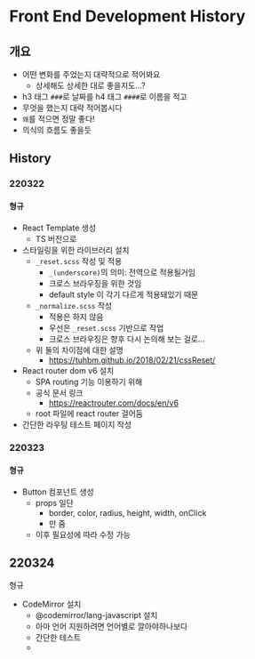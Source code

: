 # Front End Development History

## 개요

* 어떤 변화를 주었는지 대략적으로 적어봐요
  * 상세해도 상세한 대로 좋을지도...?
* h3 태그 `###`로 날짜를 h4 태그 `####`로 이름을 적고
* 무엇을 했는지 대략 적어봅시다
* `왜`를 적으면 정말 좋다!
* 의식의 흐름도 좋을듯



## History

### 220322

#### 형규

* React Template 생성
  * TS 버전으로
* 스타일링을 위한 라이브러리 설치
  * `_reset.scss` 작성 및 적용
    * `_(underscore)`의 의미: 전역으로 적용될거임
    * 크로스 브라우징을 위한 것임
    * default style 이 각기 다르게 적용돼있기 때문
  * `_normalize.scss` 작성
    * 적용은 하지 않음
    * 우선은 `_reset.scss` 기반으로 작업
    * 크로스 브라우징은 향후 다시 논의해 보는 걸로...
  * 위 둘의 차이점에 대한 설명
    * https://tuhbm.github.io/2018/02/21/cssReset/
* React router dom v6 설치
  * SPA routing 기능 이용하기 위해
  * 공식 문서 링크
    * https://reactrouter.com/docs/en/v6
  * root 파일에 react router 걸어둠
* 간단한 라우팅 테스트 페이지 작성



### 220323

#### 형규

* Button 컴포넌트 생성
  * props 일단
    * border, color, radius, height, width, onClick
    * 만 줌
  * 이후 필요성에 따라 수정 가능



## 220324

형규

* CodeMirror 설치
  * @codemirror/lang-javascript 설치
  * 아마 언어 지원하려면 언어별로 깔아야하나보다
  * 간단한 테스트
  * 
